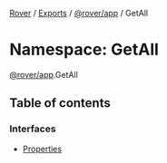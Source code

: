 [Rover](../README.md) / [Exports](../modules.md) / [@rover/app](_rover_app.md) / GetAll

# Namespace: GetAll

[@rover/app](_rover_app.md).GetAll

## Table of contents

### Interfaces

- [Properties](../interfaces/_rover_app.GetAll.Properties.md)
